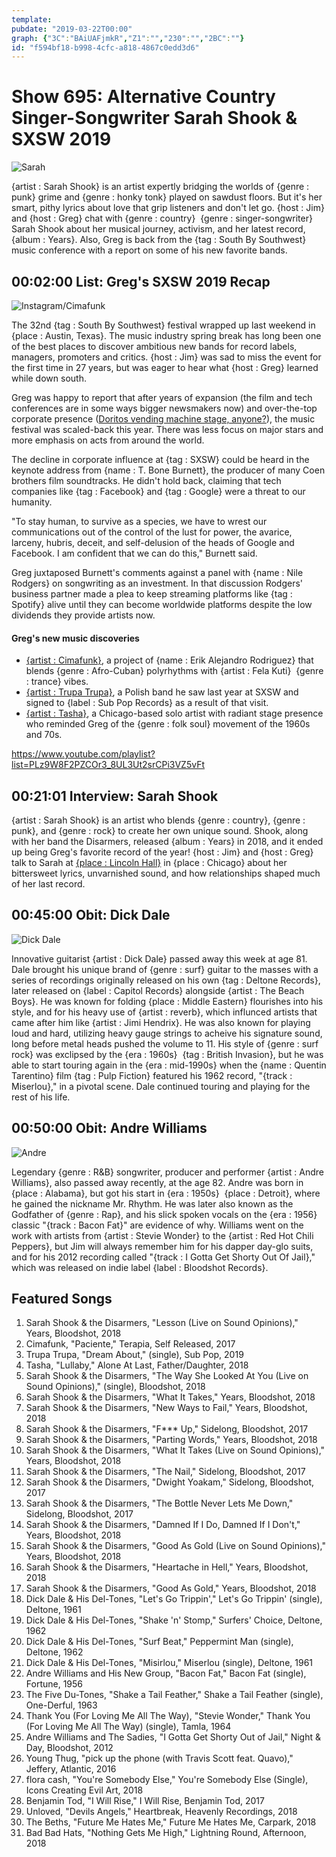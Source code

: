 ```yaml
---
template: 
pubdate: "2019-03-22T00:00"
graph: {"3C":"BAiUAFjmkR","Z1":"","230":"","2BC":""}
id: "f594bf18-b998-4cfc-a818-4867c0edd3d6"
---
```






# Show 695: Alternative Country Singer-Songwriter Sarah Shook & SXSW 2019

![Sarah](https://static.soundopinions.org/images/2019/Sarah_shook.jpg)

{artist : Sarah Shook} is an artist expertly bridging the worlds of {genre : punk} grime and {genre : honky tonk} played on sawdust floors. But it's her smart, pithy lyrics about love that grip listeners and don't let go. {host : Jim} and {host : Greg} chat with {genre : country}  {genre : singer-songwriter} Sarah Shook about her musical journey, activism, and her latest record, {album : Years}. Also, Greg is back from the {tag : South By Southwest} music conference with a report on some of his new favorite bands.



## 00:02:00 List: Greg's SXSW 2019 Recap

![Instagram/Cimafunk](https://static.soundopinions.org/assets/695/3C0.jpg)

The 32nd {tag : South By Southwest} festival wrapped up last weekend in {place : Austin, Texas}. The music industry spring break has long been one of the best places to discover ambitious new bands for record labels, managers, promoters and critics. {host : Jim} was sad to miss the event for the first time in 27 years, but was eager to hear what {host : Greg} learned while down south.

Greg was happy to report that after years of expansion (the film and tech conferences are in some ways bigger newsmakers now) and over-the-top corporate presence ([Doritos vending machine stage, anyone?](https://www.fastcompany.com/3027313/doritos-has-a-bold-mission-and-lady-gaga-for-sxsw-attendees)), the music festival was scaled-back this year. There was less focus on major stars and more emphasis on acts from around the world.

The decline in corporate influence at {tag : SXSW} could be heard in the keynote address from {name : T. Bone Burnett}, the producer of many Coen brothers film soundtracks. He didn't hold back, claiming that tech companies like {tag : Facebook} and {tag : Google} were a threat to our humanity.

"To stay human, to survive as a species, we have to wrest our communications out of the control of the lust for power, the avarice, larceny, hubris, deceit, and self-delusion of the heads of Google and Facebook. I am confident that we can do this," Burnett said.

Greg juxtaposed Burnett's comments against a panel with {name : Nile Rodgers} on songwriting as an investment. In that discussion Rodgers' business partner made a plea to keep streaming platforms like {tag : Spotify} alive until they can become worldwide platforms despite the low dividends they provide artists now.

#### Greg's new music discoveries

- [{artist : Cimafunk}](https://cimafunk.com/), a project of {name : Erik Alejandro Rodriguez} that blends {genre : Afro-Cuban} polyrhythms with {artist : Fela Kuti}  {genre : trance} vibes.
- [{artist : Trupa Trupa}](https://trupatrupa.bandcamp.com/), a Polish band he saw last year at SXSW and signed to {label : Sub Pop Records} as a result of that visit.
- [{artist : Tasha}](https://www.wowtashawow.com/), a Chicago-based solo artist with radiant stage presence who reminded Greg of the {genre : folk soul} movement of the 1960s and 70s.

https://www.youtube.com/playlist?list=PLz9W8F2PZCOr3_8UL3Ut2srCPi3VZ5vFt



## 00:21:01 Interview: Sarah Shook

{artist : Sarah Shook} is an artist who blends {genre : country}, {genre : punk}, and {genre : rock} to create her own unique sound. Shook, along with her band the Disarmers, released {album : Years} in 2018, and it ended up being Greg's favorite record of the year! {host : Jim} and {host : Greg} talk to Sarah at [{place : Lincoln Hall}](http://www.lh-st.com/) in {place : Chicago} about her bittersweet lyrics, unvarnished sound, and how relationships shaped much of her last record.



## 00:45:00 Obit: Dick Dale

![Dick Dale](https://static.soundopinions.org/assets/695/2300.jpg)

Innovative guitarist {artist : Dick Dale} passed away this week at age 81. Dale brought his unique brand of {genre : surf} guitar to the masses with a series of recordings originally released on his own {tag : Deltone Records}, later released on {label : Capitol Records} alongside {artist : The Beach Boys}. He was known for folding {place : Middle Eastern} flourishes into his style, and for his heavy use of {artist : reverb}, which influnced artists that came after him like {artist : Jimi Hendrix}. He was also known for playing loud and hard, utilizing heavy gauge strings to acheive his signature sound, long before metal heads pushed the volume to 11.  His style of {genre : surf rock} was exclipsed by the {era : 1960s}  {tag : British Invasion}, but he was able to start touring again in the {era : mid-1990s} when the {name : Quentin Tarentino} film {tag : Pulp Fiction} featured his 1962 record, "{track : Miserlou}," in a pivotal scene. Dale continued touring and playing for the rest of his life.



## 00:50:00 Obit: Andre Williams

![Andre](https://static.soundopinions.org/assets/695/2BC0.jpg)

Legendary {genre : R&B} songwriter, producer and performer {artist : Andre Williams}, also passed away recently, at the age 82. Andre was born in {place : Alabama}, but got his start in {era : 1950s}  {place : Detroit}, where he gained the nickname Mr. Rhythm. He was later also known as the Godfather of {genre : Rap}, and his slick spoken vocals on the {era : 1956} classic "{track : Bacon Fat}" are evidence of why. Williams went on the work with artists from {artist : Stevie Wonder} to the {artist : Red Hot Chili Peppers}, but Jim will always remember him for his dapper day-glo suits, and for his 2012 recording called "{track : I Gotta Get Shorty Out Of Jail}," which was released on indie label {label : Bloodshot Records}.



## Featured Songs

1. Sarah Shook & the Disarmers, "Lesson (Live on Sound Opinions)," Years, Bloodshot, 2018
2. Cimafunk, "Paciente," Terapia, Self Released, 2017
3. Trupa Trupa, "Dream About," (single), Sub Pop, 2019
4. Tasha, "Lullaby," Alone At Last, Father/Daughter, 2018
5. Sarah Shook & the Disarmers, "The Way She Looked At You (Live on Sound Opinions)," (single), Bloodshot, 2018
6. Sarah Shook & the Disarmers, "What It Takes," Years, Bloodshot, 2018
7. Sarah Shook & the Disarmers, "New Ways to Fail," Years, Bloodshot, 2018
8. Sarah Shook & the Disarmers, "F*** Up," Sidelong, Bloodshot, 2017
9. Sarah Shook & the Disarmers, "Parting Words," Years, Bloodshot, 2018
10. Sarah Shook & the Disarmers, "What It Takes (Live on Sound Opinions)," Years, Bloodshot, 2018
11. Sarah Shook & the Disarmers, "The Nail," Sidelong, Bloodshot, 2017
12. Sarah Shook & the Disarmers, "Dwight Yoakam," Sidelong, Bloodshot, 2017
13. Sarah Shook & the Disarmers, "The Bottle Never Lets Me Down," Sidelong, Bloodshot, 2017
14. Sarah Shook & the Disarmers, "Damned If I Do, Damned If I Don't," Years, Bloodshot, 2018
15. Sarah Shook & the Disarmers, "Good As Gold (Live on Sound Opinions)," Years, Bloodshot, 2018
16. Sarah Shook & the Disarmers, "Heartache in Hell," Years, Bloodshot, 2018
17. Sarah Shook & the Disarmers, "Good As Gold," Years, Bloodshot, 2018
18. Dick Dale & His Del-Tones, "Let's Go Trippin'," Let's Go Trippin' (single), Deltone, 1961
19. Dick Dale & His Del-Tones, "Shake 'n' Stomp," Surfers' Choice, Deltone, 1962
20. Dick Dale & His Del-Tones, "Surf Beat," Peppermint Man (single), Deltone, 1962
21. Dick Dale & His Del-Tones, "Misirlou," Miserlou (single), Deltone, 1961
22. Andre Williams and His New Group, "Bacon Fat," Bacon Fat (single), Fortune, 1956
23. The Five Du-Tones, "Shake a Tail Feather," Shake a Tail Feather (single), One-Derful, 1963
24. Thank You (For Loving Me All The Way), "Stevie Wonder," Thank You (For Loving Me All The Way) (single), Tamla, 1964
25. Andre Williams and The Sadies, "I Gotta Get Shorty Out of Jail," Night & Day, Bloodshot, 2012
26. Young Thug, "pick up the phone (with Travis Scott feat. Quavo)," Jeffery, Atlantic, 2016
27. flora cash, "You're Somebody Else," You're Somebody Else (Single), Icons Creating Evil Art, 2018
28. Benjamin Tod, "I Will Rise," I Will Rise, Benjamin Tod, 2017
29. Unloved, "Devils Angels," Heartbreak, Heavenly Recordings, 2018
30. The Beths, "Future Me Hates Me," Future Me Hates Me, Carpark, 2018
31. Bad Bad Hats, "Nothing Gets Me High," Lightning Round, Afternoon, 2018